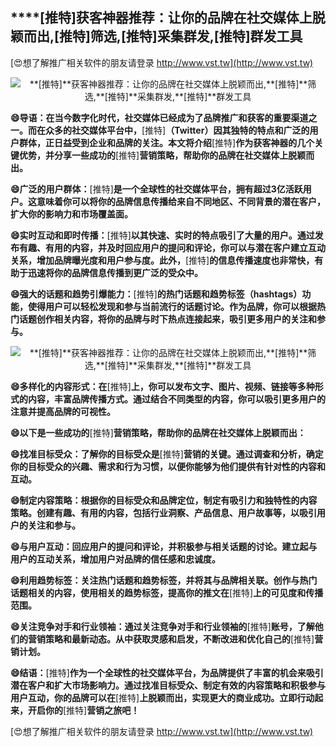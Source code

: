 ## ****[推特]**获客神器推荐：让你的品牌在社交媒体上脱颖而出,**[推特]**筛选,**[推特]**采集群发,**[推特]**群发工具**

[😍想了解推广相关软件的朋友请登录 http://www.vst.tw](http://www.vst.tw)

 <center><img src="https://vst.tw/MP4/tuiguang/png/4.png" alt="**[推特]**获客神器推荐：让你的品牌在社交媒体上脱颖而出,**[推特]**筛选,**[推特]**采集群发,**[推特]**群发工具"></center>

**😄导语：在当今数字化时代，社交媒体已经成为了品牌推广和获客的重要渠道之一。而在众多的社交媒体平台中，**[推特]**（Twitter）因其独特的特点和广泛的用户群体，正日益受到企业和品牌的关注。本文将介绍**[推特]**作为获客神器的几个关键优势，并分享一些成功的**[推特]**营销策略，帮助你的品牌在社交媒体上脱颖而出。**

**😄广泛的用户群体：**[推特]**是一个全球性的社交媒体平台，拥有超过3亿活跃用户。这意味着你可以将你的品牌信息传播给来自不同地区、不同背景的潜在客户，扩大你的影响力和市场覆盖面。**

**😄实时互动和即时传播：**[推特]**以其快速、实时的特点吸引了大量的用户。通过发布有趣、有用的内容，并及时回应用户的提问和评论，你可以与潜在客户建立互动关系，增加品牌曝光度和用户参与度。此外，**[推特]**的信息传播速度也非常快，有助于迅速将你的品牌信息传播到更广泛的受众中。**

**😄强大的话题和趋势引爆能力：**[推特]**的热门话题和趋势标签（hashtags）功能，使得用户可以轻松发现和参与当前流行的话题讨论。作为品牌，你可以根据热门话题创作相关内容，将你的品牌与时下热点连接起来，吸引更多用户的关注和参与。**

 <center><img src="https://vst.tw/MP4/tuiguang/png/5.png" alt="**[推特]**获客神器推荐：让你的品牌在社交媒体上脱颖而出,**[推特]**筛选,**[推特]**采集群发,**[推特]**群发工具"></center>

**😄多样化的内容形式：在**[推特]**上，你可以发布文字、图片、视频、链接等多种形式的内容，丰富品牌传播方式。通过结合不同类型的内容，你可以吸引更多用户的注意并提高品牌的可视性。**

**😄以下是一些成功的**[推特]**营销策略，帮助你的品牌在社交媒体上脱颖而出：**

**😄找准目标受众：了解你的目标受众是**[推特]**营销的关键。通过调查和分析，确定你的目标受众的兴趣、需求和行为习惯，以便你能够为他们提供有针对性的内容和互动。**

**😄制定内容策略：根据你的目标受众和品牌定位，制定有吸引力和独特性的内容策略。创建有趣、有用的内容，包括行业洞察、产品信息、用户故事等，以吸引用户的关注和参与。**

**😄与用户互动：回应用户的提问和评论，并积极参与相关话题的讨论。建立起与用户的互动关系，增加用户对品牌的信任感和忠诚度。**

**😄利用趋势标签：关注热门话题和趋势标签，并将其与品牌相关联。创作与热门话题相关的内容，使用相关的趋势标签，提高你的推文在**[推特]**上的可见度和传播范围。**

**😄关注竞争对手和行业领袖：通过关注竞争对手和行业领袖的**[推特]**账号，了解他们的营销策略和最新动态。从中获取灵感和启发，不断改进和优化自己的**[推特]**营销计划。**

**😄结语：**[推特]**作为一个全球性的社交媒体平台，为品牌提供了丰富的机会来吸引潜在客户和扩大市场影响力。通过找准目标受众、制定有效的内容策略和积极参与用户互动，你的品牌可以在**[推特]**上脱颖而出，实现更大的商业成功。立即行动起来，开启你的**[推特]**营销之旅吧！**

[😍想了解推广相关软件的朋友请登录 http://www.vst.tw](http://www.vst.tw)



